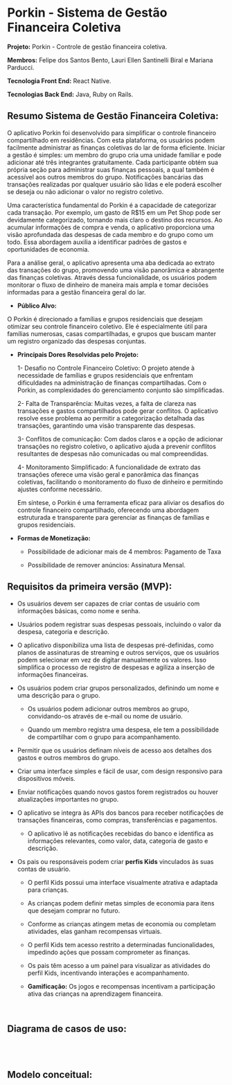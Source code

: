 #  **Porkin** - Sistema de Gestão Financeira Coletiva 

**Projeto:** Porkin - Controle de gestão financeira coletiva.  

**Membros:** Felipe dos Santos Bento, Lauri Ellen Santinelli Biral e Mariana Parducci. 

**Tecnologia Front End:** React Native.  

**Tecnologias Back End:** Java, Ruby on Rails. 

## Resumo Sistema de Gestão Financeira Coletiva:

O aplicativo Porkin foi desenvolvido para simplificar o controle financeiro compartilhado em residências. Com esta plataforma, os usuários podem facilmente administrar as finanças coletivas do lar de forma eficiente. Iniciar a gestão é simples: um membro do grupo cria uma unidade familiar e pode adicionar até três integrantes gratuitamente. Cada participante obtém sua própria seção para administrar suas finanças pessoais, a qual também é acessível aos outros membros do grupo. Notificações bancárias das transações realizadas por qualquer usuário são lidas e ele poderá escolher se deseja ou não adicionar o valor no registro coletivo.  

Uma característica fundamental do Porkin é a capacidade de categorizar cada transação. Por exemplo, um gasto de R$15 em um Pet Shop pode ser devidamente categorizado, tornando mais claro o destino dos recursos. Ao acumular informações de compra e venda, o aplicativo proporciona uma visão aprofundada das despesas de cada membro e do grupo como um todo. Essa abordagem auxilia a identificar padrões de gastos e oportunidades de economia. 

Para a análise geral, o aplicativo apresenta uma aba dedicada ao extrato das transações do grupo, promovendo uma visão panorâmica e abrangente das finanças coletivas. Através dessa funcionalidade, os usuários podem monitorar o fluxo de dinheiro de maneira mais ampla e tomar decisões informadas para a gestão financeira geral do lar.  

* **Público Alvo:** 

O Porkin é direcionado a famílias e grupos residenciais que desejam otimizar seu controle financeiro coletivo. Ele é especialmente útil para famílias numerosas, casas compartilhadas, e grupos que buscam manter um registro organizado das despesas conjuntas. 

* **Principais Dores Resolvidas pelo Projeto:** 

    1- Desafio no Controle Financeiro Coletivo:  O projeto atende à necessidade de famílias e grupos residenciais que enfrentam dificuldades na administração de finanças compartilhadas. Com o Porkin, as complexidades do gerenciamento conjunto são simplificadas. 

    2- Falta de Transparência: Muitas vezes, a falta de clareza nas transações e gastos compartilhados pode gerar conflitos. O aplicativo resolve esse problema ao permitir a categorização detalhada das transações, garantindo uma visão transparente das despesas. 

    3- Conflitos de comunicação: Com dados claros e a opção de adicionar transações no registro coletivo, o aplicativo ajuda a prevenir conflitos resultantes de despesas não comunicadas ou mal compreendidas. 

    4- Monitoramento Simplificado: A funcionalidade de extrato das transações oferece uma visão geral e panorâmica das finanças coletivas, facilitando o monitoramento do fluxo de dinheiro e permitindo ajustes conforme necessário. 

    Em síntese, o Porkin é uma ferramenta eficaz para aliviar os desafios do controle financeiro compartilhado, oferecendo uma abordagem estruturada e transparente para gerenciar as finanças de famílias e grupos residenciais.

* **Formas de Monetização:**  

    * Possibilidade de adicionar mais de 4 membros: Pagamento de Taxa 

    * Possibilidade de remover anúncios: Assinatura Mensal. 

## Requisitos da primeira versão (MVP): 

* Os usuários devem ser capazes de criar contas de usuário com informações básicas, como nome e senha. 

* Usuários podem registrar suas despesas pessoais, incluindo o valor da despesa, categoria e descrição. 

* O aplicativo disponibiliza uma lista de despesas pré-definidas, como planos de assinaturas de streaming e outros serviços, que os usuários podem selecionar em vez de digitar manualmente os valores. Isso simplifica o processo de registro de despesas e agiliza a inserção de informações financeiras.  

* Os usuários podem criar grupos personalizados, definindo um nome e uma descrição para o grupo. 

    * Os usuários podem adicionar outros membros ao grupo, convidando-os através de e-mail ou nome de usuário. 

    * Quando um membro registra uma despesa, ele tem a possibilidade de compartilhar com o grupo para acompanhamento. 

* Permitir que os usuários definam níveis de acesso aos detalhes dos gastos e outros membros do grupo.

* Criar uma interface simples e fácil de usar, com design responsivo para dispositivos móveis.

* Enviar notificações quando novos gastos forem registrados ou houver atualizações importantes no grupo.

* O aplicativo se integra às APIs dos bancos para receber notificações de transações financeiras, como compras, transferências e pagamentos. 

    * O aplicativo lê as notificações recebidas do banco e identifica as informações relevantes, como valor, data, categoria de gasto e descrição. 

* Os pais ou responsáveis podem criar **perfis Kids** vinculados às suas contas de usuário.

    * O perfil Kids possui uma interface visualmente atrativa e adaptada para crianças.

    * As crianças podem definir metas simples de economia para itens que desejam comprar no futuro.

    * Conforme as crianças atingem metas de economia ou completam atividades, elas ganham recompensas virtuais.

    * O perfil Kids tem acesso restrito a determinadas funcionalidades, impedindo ações que possam comprometer as finanças.

    * Os pais têm acesso a um painel para visualizar as atividades do perfil Kids, incentivando interações e acompanhamento.

    * **Gamificação:** Os jogos e recompensas incentivam a participação ativa das crianças na aprendizagem financeira.
    <br>

## Diagrama de casos de uso:
<br>    
<picture>
<source media="(prefers-color-scheme: dark)" srcset="documentation/use-cases-dark.drawio.svg" />
<source media="(prefers-color-scheme: light)" srcset="documentation/use-cases-light.drawio.svg" />
 <img>
</picture>

<br>
<br>

## Modelo conceitual:
<br>
<picture>
<source media="(prefers-color-scheme: dark)" srcset="documentation/concept-model-dark.drawio.svg" />
<source media="(prefers-color-scheme: light)" srcset="documentation/concept-model-light.drawio.svg" />
<img>
</picture>

